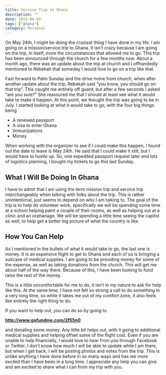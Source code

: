 ```yaml
---
title: Service Trip to Ghana
description: ""
date: 2013-04-02
tags: ["ghana"]
category: Personal
---
```


On May 24th, I might be doing the craziest thing I have done in my life. I am going on a mission/service trip to Ghana. It isn’t crazy because I am going on the trip, in itself, more the circumstances that allowed me to go. This trip has been announced through the church for a few months now. About a month ago, there was an update about the trip at church and I offhandedly mentioned to Rebekah that someday I would love to go on a trip like that.

Fast forward to Palm Sunday and the drive home from church, when after another update about the trip, Rebekah said “you know, you should go on that trip”. This caught me entirely off guard, but after a few seconds I asked “are you sure?” She reassured me that I should at least see what it would take to make it happen. At this point, we thought the trip was going to be in July. I started looking at what it would take to go, with the four big things being

* A renewed passport
* A visa to enter Ghana
* Immunizations
* Money

When working with the organizer to see if I could make this happen, I found out the date to leave is May 24th. He said that I could make it still, but I would have to hustle up. So, one expedited passport request later and lots of logistics planning, I bought my tickets to go this last Sunday.

## What I Will Be Doing In Ghana

I have to admit that I am using the term mission trip and service trip interchangeably when talking with folks about the trip. This is rather unintentional, just seems to depend on who I am talking to. The goal of the trip is to help do volunteer work, specifically we will be spending some time at a school helping paint a couple of their rooms, as well as helping out at a clinic and an orphanage. We will be spending a little time seeing the capitol as well, to help get a better big picture of what the country is like.

## How You Can Help

As I mentioned in the bullets of what it would take to go, the last one is money. It is an expensive flight to get to Ghana and each of us is bringing a suitcase of medical supplies. I am going to be providing money for some of the expense, as well as taking donations from the church. This will get me about half of the way there. Because of this, I have been looking to fund raise the rest of the money.

This is a little uncomfortable for me to do, it isn’t in my nature to ask for help like this. At the same time, I have not felt so strong a call to do something in a very long time, so while it takes me out of my comfort zone, it also feels like entirely the right thing to do.

If you want to help out, you can do so by going to

**http://www.gofundme.com/2f55n0**

and donating some money. Any little bit helps out, with it going to additional medical supplies and helping offset some of the flight cost. Even if you are unable to help financially, I would love to hear from you through Facebook or Twitter. I don’t know how much I will be able to update while I am there, but when I get back, I will be posting photos and notes from the trip. This is unlike anything I have done before in so many ways and has me more excited than I have been in a long time. I appreciate any help you can give and am excited to share what I can from my trip with you.